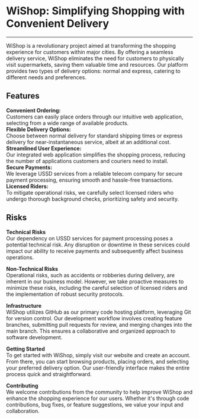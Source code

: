 # WiShop: Simplifying Shopping with Convenient Delivery

---

WiShop is a revolutionary project aimed at transforming the shopping experience for customers within major cities. By offering a seamless delivery service, WiShop eliminates the need for customers to physically visit supermarkets, saving them valuable time and resources. Our platform provides two types of delivery options: normal and express, catering to different needs and preferences.

## Features

**Convenient Ordering:**  
Customers can easily place orders through our intuitive web application, selecting from a wide range of available products.  
**Flexible Delivery Options:**  
Choose between normal delivery for standard shipping times or express delivery for near-instantaneous service, albeit at an additional cost.  
**Streamlined User Experience:**  
Our integrated web application simplifies the shopping process, reducing the number of applications customers and couriers need to install.  
**Secure Payments:**  
We leverage USSD services from a reliable telecom company for secure payment processing, ensuring smooth and hassle-free transactions.  
**Licensed Riders:**  
To mitigate operational risks, we carefully select licensed riders who undergo thorough background checks, prioritizing safety and security.
  
## Risks  
**Technical Risks**  
Our dependency on USSD services for payment processing poses a potential technical risk. Any disruption or downtime in these services could impact our ability to receive payments and subsequently affect business operations.

**Non-Technical Risks**  
Operational risks, such as accidents or robberies during delivery, are inherent in our business model. However, we take proactive measures to minimize these risks, including the careful selection of licensed riders and the implementation of robust security protocols.

**Infrastructure**  
WiShop utilizes GitHub as our primary code hosting platform, leveraging Git for version control. Our development workflow involves creating feature branches, submitting pull requests for review, and merging changes into the main branch. This ensures a collaborative and organized approach to software development.

**Getting Started**  
To get started with WiShop, simply visit our website and create an account. From there, you can start browsing products, placing orders, and selecting your preferred delivery option. Our user-friendly interface makes the entire process quick and straightforward.

**Contributing**  
We welcome contributions from the community to help improve WiShop and enhance the shopping experience for our users. Whether it's through code contributions, bug fixes, or feature suggestions, we value your input and collaboration.
